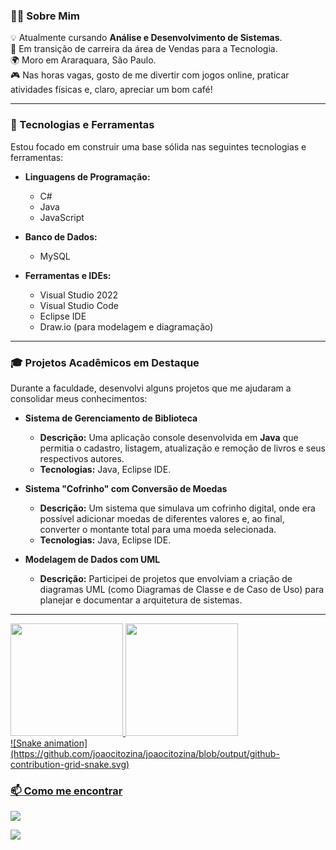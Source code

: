 ### 👨‍💻 Sobre Mim

<p align="left">
  💡 Atualmente cursando <strong>Análise e Desenvolvimento de Sistemas</strong>. <br>
  🚀 Em transição de carreira da área de Vendas para a Tecnologia. <br>
  🌍 Moro em Araraquara, São Paulo. <br>
  🎮 Nas horas vagas, gosto de me divertir com jogos online, praticar atividades físicas e, claro, apreciar um bom café! <br>
</p>

---

### 🚀 Tecnologias e Ferramentas

Estou focado em construir uma base sólida nas seguintes tecnologias e ferramentas:

* **Linguagens de Programação:**
    * C#
    * Java
    * JavaScript

* **Banco de Dados:**
    * MySQL

* **Ferramentas e IDEs:**
    * Visual Studio 2022
    * Visual Studio Code
    * Eclipse IDE
    * Draw.io (para modelagem e diagramação)

---

### 🎓 Projetos Acadêmicos em Destaque

Durante a faculdade, desenvolvi alguns projetos que me ajudaram a consolidar meus conhecimentos:

* **Sistema de Gerenciamento de Biblioteca**
    * **Descrição:** Uma aplicação console desenvolvida em **Java** que permitia o cadastro, listagem, atualização e remoção de livros e seus respectivos autores.
    * **Tecnologias:** Java, Eclipse IDE.

* **Sistema "Cofrinho" com Conversão de Moedas**
    * **Descrição:** Um sistema que simulava um cofrinho digital, onde era possível adicionar moedas de diferentes valores e, ao final, converter o montante total para uma moeda selecionada.
    * **Tecnologias:** Java, Eclipse IDE.

* **Modelagem de Dados com UML**
    * **Descrição:** Participei de projetos que envolviam a criação de diagramas UML (como Diagramas de Classe e de Caso de Uso) para planejar e documentar a arquitetura de sistemas.

---
<div>
<a href="[https://github.com/joaocitozina](https://github.com/joaocitozina)">
<img loading="lazy" height="180em" src="https://github-readme-stats.vercel.app/api/top-langs/?username=seu-usuário-aqui&layout=compact&langs_count=7&theme=dracula"/>
<img loading="lazy" height="180em" src="https://github-readme-stats.vercel.app/api?joaocitozina&show_icons=true&theme=dracula&include_all_commits=true&count_private=true"/>
</div>
![Snake animation](https://github.com/joaocitozina/joaocitozina/blob/output/github-contribution-grid-snake.svg)
  
### 📫 Como me encontrar

<p align="left">
  <a href="joao.vitor_br@hotmail.com" alt="Email">
  <img src="https://img.shields.io/badge/-Email-000?style=for-the-badge&logo=microsoftoutlook&logoColor=FFFFFF" /></a>
  <a href="https://www.linkedin.com/in/https://www.linkedin.com/in/jvbasouza/" alt="LinkedIn">
</p>
  <img src="https://img.shields.io/badge/-LinkedIn-000?style=for-the-badge&logo=linkedin&logoColor=FFFFFF" /></a>
</p>
